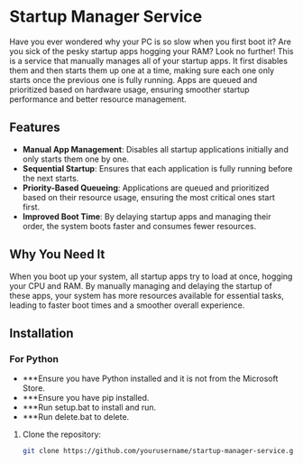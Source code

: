 # Startup Manager Service

Have you ever wondered why your PC is so slow when you first boot it? Are you sick of the pesky startup apps hogging your RAM? Look no further! This is a service that manually manages all of your startup apps. It first disables them and then starts them up one at a time, making sure each one only starts once the previous one is fully running. Apps are queued and prioritized based on hardware usage, ensuring smoother startup performance and better resource management.

## Features
- **Manual App Management**: Disables all startup applications initially and only starts them one by one.
- **Sequential Startup**: Ensures that each application is fully running before the next starts.
- **Priority-Based Queueing**: Applications are queued and prioritized based on their resource usage, ensuring the most critical ones start first.
- **Improved Boot Time**: By delaying startup apps and managing their order, the system boots faster and consumes fewer resources.

## Why You Need It
When you boot up your system, all startup apps try to load at once, hogging your CPU and RAM. By manually managing and delaying the startup of these apps, your system has more resources available for essential tasks, leading to faster boot times and a smoother overall experience.

## Installation

### For Python
- ***Ensure you have Python installed and it is not from the Microsoft Store.
- ***Ensure you have pip installed.
- ***Run setup.bat to install and run.
- ***Run delete.bat to delete.


1. Clone the repository:
   ```bash
   git clone https://github.com/yourusername/startup-manager-service.git
